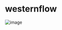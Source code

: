 # westernflow

![image](https://github.com/westernflow/westernflow/assets/86453692/4c14c5b2-99e9-4c98-93cd-e1588d8489f5)

